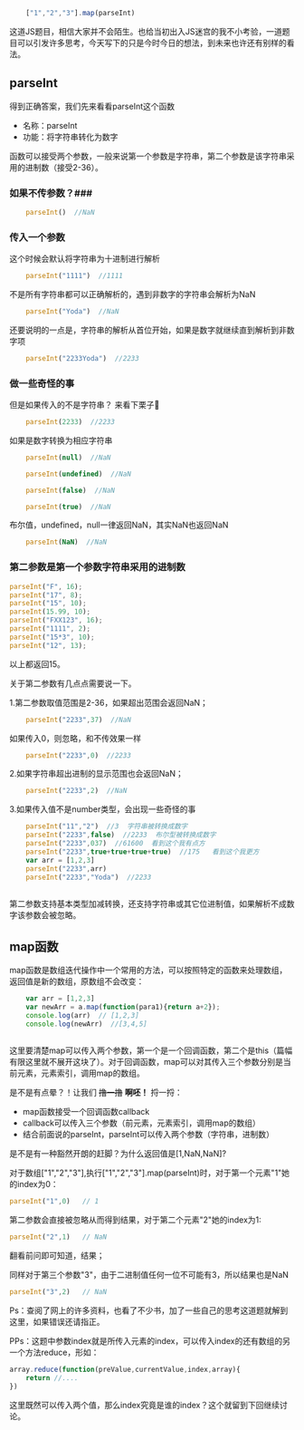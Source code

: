 ```javascript
    ["1","2","3"].map(parseInt)
```
    
这道JS题目，相信大家并不会陌生。也给当初出入JS迷宫的我不小考验，一道题目可以引发许多思考，今天写下的只是今时今日的想法，到未来也许还有别样的看法。

## parseInt ##

得到正确答案，我们先来看看parseInt这个函数

- 名称：parseInt
- 功能：将字符串转化为数字

函数可以接受两个参数，一般来说第一个参数是字符串，第二个参数是该字符串采用的进制数（接受2-36）。

### 如果不传参数？###
```javascript
    parseInt()  //NaN
```
### 传入一个参数 ###
这个时候会默认将字符串为十进制进行解析
```javascript
    parseInt("1111")  //1111
```
不是所有字符串都可以正确解析的，遇到非数字的字符串会解析为NaN
```javascript
    parseInt("Yoda")  //NaN
```
还要说明的一点是，字符串的解析从首位开始，如果是数字就继续直到解析到非数字项
```javascript
    parseInt("2233Yoda")  //2233
```
### 做一些奇怪的事 ###
但是如果传入的不是字符串？
来看下栗子🌰
```javascript
    parseInt(2233)  //2233
```
如果是数字转换为相应字符串
```javascript
    parseInt(null)  //NaN
```
```javascript
    parseInt(undefined)  //NaN
```
```javascript
    parseInt(false)  //NaN
```
```javascript
    parseInt(true)  //NaN
```
布尔值，undefined，null一律返回NaN，其实NaN也返回NaN
```javascript
    parseInt(NaN)  //NaN
```
### 第二参数是第一个参数字符串采用的进制数 ###
```javascript
parseInt("F", 16);
parseInt("17", 8);
parseInt("15", 10);
parseInt(15.99, 10);
parseInt("FXX123", 16);
parseInt("1111", 2);
parseInt("15*3", 10);
parseInt("12", 13);
```
以上都返回15。

关于第二参数有几点点需要说一下。

1.第二参数取值范围是2-36，如果超出范围会返回NaN；
```javascript
    parseInt("2233",37)  //NaN
```
如果传入0，则忽略，和不传效果一样
```javascript
    parseInt("2233",0)  //2233
```
2.如果字符串超出进制的显示范围也会返回NaN；
```javascript
    parseInt("2233",2)  //NaN
```
3.如果传入值不是number类型，会出现一些奇怪的事
```javascript
    parseInt("11","2")  //3  字符串被转换成数字
    parseInt("2233",false)  //2233  布尔型被转换成数字
    parseInt("2233",037)  //61600  看到这个我有点方
    parseInt("2233",true+true+true+true)  //175   看到这个我更方
    var arr = [1,2,3]
    parseInt("2233",arr)
    parseInt("2233","Yoda")  //2233
    
```
第二参数支持基本类型加减转换，还支持字符串或其它位进制值，如果解析不成数字该参数会被忽略。

## map函数 ##
map函数是数组迭代操作中一个常用的方法，可以按照特定的函数来处理数组，返回值是新的数组，原数组不会改变：

```javascript
    var arr = [1,2,3]
    var newArr = a.map(function(para1){return a+2});
    console.log(arr)  // [1,2,3]
    console.log(newArr)  //[3,4,5]
    
```

这里要清楚map可以传入两个参数，第一个是一个回调函数，第二个是this（篇幅有限这里就不展开这块了）。对于回调函数，map可以对其传入三个参数分别是当前元素，元素索引，调用map的数组。

是不是有点晕？！让我们 ~~撸一撸~~ **啊呸！** 捋一捋：

- map函数接受一个回调函数callback
- callback可以传入三个参数（前元素，元素索引，调用map的数组）
- 结合前面说的parseInt，parseInt可以传入两个参数（字符串，进制数）

是不是有一种豁然开朗的赶脚？为什么返回值是[1,NaN,NaN]?

对于数组["1","2","3"],执行["1","2","3"].map(parseInt)时，对于第一个元素"1"她的index为0：
```javascript
parseInt("1",0)   // 1
```
第二参数会直接被忽略从而得到结果，对于第二个元素"2"她的index为1:
```javascript
parseInt("2",1)   // NaN
```
翻看前问即可知道，结果；

同样对于第三个参数"3"，由于二进制值任何一位不可能有3，所以结果也是NaN
```javascript
parseInt("3",2)   // NaN
```

Ps：查阅了网上的许多资料，也看了不少书，加了一些自己的思考这道题就解到这里，如果错误还请指正。

PPs：这题中参数index就是所传入元素的index，可以传入index的还有数组的另一个方法reduce，形如：
```javascript
array.reduce(function(preValue,currentValue,index,array){
    return //.... 
})
```
这里既然可以传入两个值，那么index究竟是谁的index？这个就留到下回继续讨论。